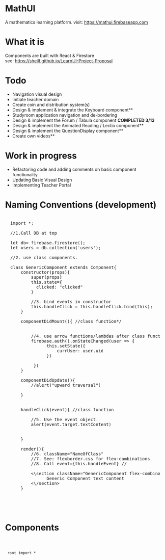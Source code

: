 # MathUI
A mathematics learning platform.
visit: https://mathui.firebaseapp.com

# What it is
Components are built with React & Firestore<br/>
see: https://sheilf.github.io/LearnUI-Project-Proposal

# Todo

<ul>
  <li>Navigation visual design</li>
  <li>Initiate teacher domain</li>
  <li>Create coin and distribution system(s)</li>
  <li>Design & implement & integrate the Keyboard component**</li>
  <li>Studyroom application navigation and de-bordering</li>
  <li>Design & implement the Forum / Tabula component <b> COMPLETED 3/13 </b></li>
  <li>Design & implement the Animated Reading / Lectio component**</li>
  <li>Design & implement the QuestionDisplay component**</li>
  <li>Create own videos**</li>
</ul>

# Work in progress
<ul>
  <li>Refactoring code and adding comments on basic component functionality</li>
  <li>Updating Basic Visual Design</li>
  <li>Implementing Teacher Portal</li>
</ul>



# Naming Conventions (development)

  <pre>

  import *;
  
  //1.Call DB at top
  
  let db= firebase.firestore();
  let users = db.collection('users');

  //2. use class components.
  
  class GenericComponent extends Component{ 
      constructor(props){
          super(props)
          this.state={
            clicked: "clicked"
          }
          
          //3. bind events in constructor
          this.handleClick = this.handleClick.bind(this);
      }

      componentDidMount(){ //class function*/
  
  
          //4. use arrow functions/lambdas after class functions are called
          firebase.auth().onStateChanged(user => {
                this.setState({
                    currUser: user.uid
                })

           })
      }

      componentDidUpdate(){
          //alert("upward traversal")
      
      }


      handleClick(event){ //class function
          
          //5. Use the event object.
          alert(event.target.textContent)

          
      }
      
      render(){
          //6. className="NameOfClass"
          //7. See: flexborder.css for flex-combinations
          //8. Call event={this.handleEvent} //

          <\section className="GenericComponent flex-combination" onClick={this.handleClick}>
                Generic Component text content
          <\/section>
      }


  
  </pre>





# Components
<code>

<Index> root
  import *
  <Components> 
      <App />
  </Components>
</Index>

</code>

